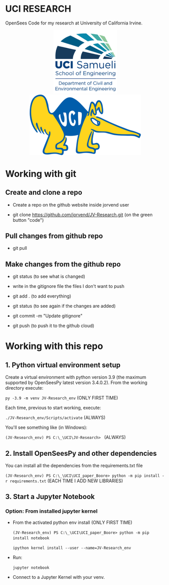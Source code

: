 # UCI RESEARCH

OpenSees Code for my research at University of California Irvine.

<p align="center">
  <img src="./img/baixa.png" width="200" alt="UCI">
  <img src="./img/BCeater-right-768x416.png" width="350" title="Peter the Anteater">
</p>


# Working with git

## Create and clone a repo

- Create a repo on the github website inside jorvend user

- git clone https://github.com/jorvend/JV-Research.git (on the green button "code")

## Pull changes from github repo

- git pull

## Make changes from the github repo

- git status (to see what is changed)

- write in the gitignore file the files I don't want to push

- git add . (to add everything)

- git status (to see again if the changes are added)

- git commit -m "Update gitignore"

- git push (to push it to the github cloud)

# Working with this repo

## 1. Python virtual environment setup

Create a virtual environment with python version 3.9 (the maximum supported by OpenSeesPy latest version 3.4.0.2). From the working directory execute:

`py -3.9 -m venv JV-Research_env` (ONLY FIRST TIME)

Each time, previous to start working, execute:

`./JV-Research_env/Scripts/activate` (ALWAYS)

You'll see something like (in Windows):

`(JV-Research_env) PS C:\_\UCI\JV-Research> ` (ALWAYS)

## 2. Install OpenSeesPy and other dependencies

You can install all the dependencies from the requirements.txt file

`(JV-Research_env) PS C:\_\UCI\UCI_paper_Boore> python -m pip install -r requirements.txt` (EACH TIME I ADD NEW LIBRARIES)

## 3. Start a Jupyter Notebook

### Option: From installed jupyter kernel

- From the activated python env install (ONLY FIRST TIME)

  `(JV-Research_env) PS C:\_\UCI\UCI_paper_Boore> python -m pip install notebook`

  `ipython kernel install --user --name=JV-Research_env`

- Run:

  `jupyter notebook`

- Connect to a Jupyter Kernel with your venv.
